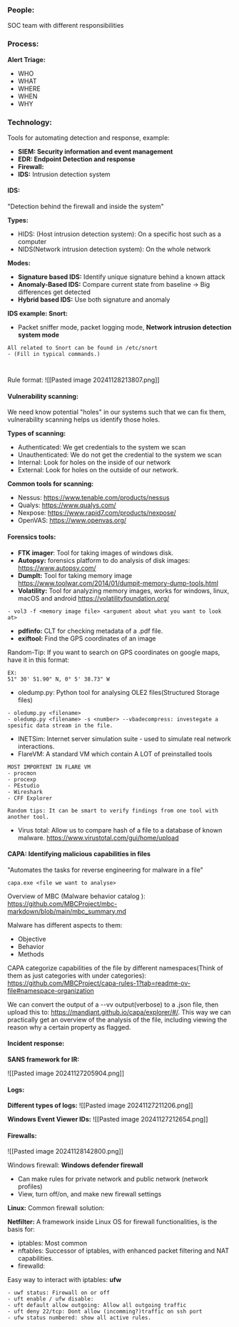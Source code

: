 

### People:
SOC team with different responsibilities 

### Process:
**Alert Triage:**
- WHO 
- WHAT
- WHERE
- WHEN
- WHY

### Technology:
Tools for automating detection and response, example:
- **SIEM: Security information and event management** 
- **EDR: Endpoint Detection and response**
- **Firewall:**
- **IDS:** Intrusion detection system 


#### IDS: 
"Detection behind the firewall and inside the system"

**Types:**
- HIDS: (Host intrusion detection system): On a specific host such as a computer 
- NIDS(Network intrusion detection system): On the whole network

**Modes:**
- **Signature based IDS:** Identify unique signature behind a known attack
- **Anomaly-Based IDS:** Compare current state from baseline -> Big differences get detected
- **Hybrid based IDS:** Use both signature and anomaly 

**IDS example: Snort:**
- Packet sniffer mode, packet logging mode, **Network intrusion detection system mode**

```
All related to Snort can be found in /etc/snort 
- (Fill in typical commands.) 



```

Rule format: 
![[Pasted image 20241128213807.png]]


#### Vulnerability scanning:
We need know potential "holes" in our systems such that we can fix them, vulnerability scanning helps us identify those holes. 

**Types of scanning:**
- Authenticated: We get credentials to the system we scan 
- Unauthenticated: We do not get the credential to the system we scan
- Internal: Look for holes on the inside of our network
- External: Look for holes on the outside of our network. 

**Common tools for scanning:**
- Nessus: https://www.tenable.com/products/nessus
- Qualys: https://www.qualys.com/
- Nexpose: https://www.rapid7.com/products/nexpose/ 
- OpenVAS: https://www.openvas.org/




#### Forensics tools:
- **FTK imager**: Tool for taking images of windows disk.
- **Autopsy:** forensics platform to do analysis of disk images:  https://www.autopsy.com/ 
- **Dumplt:** Tool for taking memory image https://www.toolwar.com/2014/01/dumpit-memory-dump-tools.html
- **Volatility:** Tool for analyzing memory images, works for windows, linux, macOS and android https://volatilityfoundation.org/
```
- vol3 -f <memory image file> <argument about what you want to look at> 
```

- **pdfinfo:** CLT for checking metadata of a .pdf file. 
- **exiftool:** Find the GPS coordinates of an image 

Random-Tip: If you want to search on GPS coordinates on google maps, have it in this format:
```
EX:
51° 30' 51.90" N, 0° 5' 38.73" W
```


- oledump.py: Python tool for analysing OLE2 files(Structured Storage files)
```
- oledump.py <filename>
- oledump.py <filename> -s <number> --vbadecompress: investegate a spesific data stream in the file.
```

- INETSim: Internet server simulation suite - used to simulate real network interactions. 
- FlareVM: A standard VM which contain A LOT of preinstalled tools 
```
MOST IMPORTENT IN FLARE VM
- procmon
- procexp
- PEstudio
- Wireshark 
- CFF Explorer 

Random tips: It can be smart to verify findings from one tool with another tool.
```
- Virus total: Allow us to compare hash of a file to a database of known malware. https://www.virustotal.com/gui/home/upload


#### CAPA: Identifying malicious capabilities in files 
"Automates the tasks for reverse engineering for malware in a file"

```
capa.exe <file we want to analyse>
```


Overview of MBC (Malware behavior catalog ): https://github.com/MBCProject/mbc-markdown/blob/main/mbc_summary.md 

Malware has different aspects to them:
- Objective 
- Behavior 
- Methods 

CAPA categorize capabilities of the file by different namespaces(Think of them as just categories with under categories): https://github.com/MBCProject/capa-rules-1?tab=readme-ov-file#namespace-organization 

We can convert the output of a --vv output(verbose) to a .json file, then upload this to: https://mandiant.github.io/capa/explorer/#/. This way we can practically get an overview of the analysis of the file, including viewing the reason why a certain property as flagged.  





#### Incident response:

**SANS framework for IR:**

![[Pasted image 20241127205904.png]]

#### Logs:

**Different types of logs:**
![[Pasted image 20241127211206.png]]


**Windows Event Viewer IDs:**
![[Pasted image 20241127212654.png]]


#### Firewalls:

![[Pasted image 20241128142800.png]]


Windows firewall: **Windows defender firewall**
- Can make rules for private network and public network (network profiles)
- View, turn off/on, and make new  firewall settings  

**Linux:**
Common firewall solution:

**Netfilter:** A framework inside Linux OS for firewall functionalities, is the basis for: 
- iptables: Most common 
- nftables: Successor of iptables, with enhanced packet filtering and NAT capabilities.
- firewalld: 

Easy way to interact with iptables: **ufw**
```
- uwf status: Firewall on or off
- uft enable / ufw disable: 
- uft default allow outgoing: Allow all outgoing traffic 
- uft deny 22/tcp: Dont allow (incomming?)traffic on ssh port
- ufw status numbered: show all active rules. 
```

